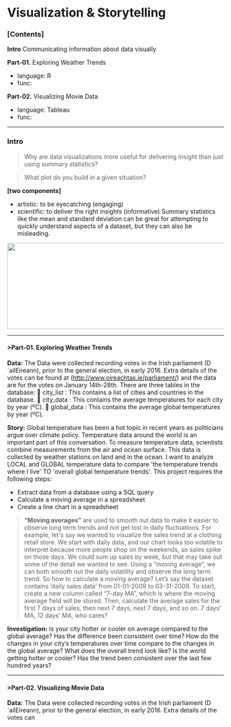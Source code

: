 # Visualization & Storytelling

### [Contents] 

__Intro__ Communicating information about data visually

__Part-01.__ Exploring Weather Trends
  - language: R
  - func:

__Part-02.__ Visualizing Movie Data
  - language: Tableau
  - func: 

----------------------------------------------------------------------
### Intro
> Why are data visualizations more useful for delivering insight than just using summary statistics?

> What plot do you build in a given situation?

__[two components]__
 - artistic: to be eyecatching (engaging)
 - scientific: to deliver the right insights (informative)
Summary statistics like the mean and standard deviation can be great for attempting to quickly understand aspects of a dataset, but they can also be misleading. 
<img src="https://user-images.githubusercontent.com/31917400/33559261-22d4dea4-d904-11e7-8880-271abb778318.jpg" width="600" height="200" />

 
 



----------------------------------------------------------------------
#### >Part-01. Exploring Weather Trends

__Data:__ The Data were collected recording votes in the Irish parliament (D´ailEireann), prior to the general election, in early 2016. Extra details of the votes can be found at (http://www.oireachtas.ie/parliament/) and the data are for the votes on January 14th-28th.
There are three tables in the database:
	city_list :  This contains a list of cities and countries in the database. 
	city_data :  This contains the average temperatures for each city by year (ºC).
	global_data :  This contains the average global temperatures by year (ºC).

__Story:__ Global temperature has been a hot topic in recent years as politicians argue over climate policy. Temperature data around the world is an important part of this conversation. To measure temperature data, scientists combine measurements from the air and ocean surface. This data is collected by weather stations on land and in the ocean. I want to analyze LOCAL and GLOBAL temperature data to compare 'the temperature trends where I live' TO 'overall global temperature trends'. This project requires the following steps:
  -	Extract data from a database using a SQL query
  -	Calculate a moving average in a spreadsheet
  -	Create a line chart in a spreadsheet
  > __“Moving averages”__ are used to smooth out data to make it easier to observe long term trends and not get lost in daily fluctuations. For example, let's say we wanted to visualize the sales trend at a clothing retail store. We start with daily data, and our chart looks too volatile to interpret because more people shop on the weekends, so sales spike on those days. We could sum up sales by week, but that may take out some of the detail we wanted to see. Using a “moving average”, we can both smooth out the daily volatility and observe the long term trend. So how to calculate a moving average? 
Let’s say the dataset contains ‘daily sales data’ from 01-01-2009 to 03-31-2009. To start, create a new column called “7-day MA”, which is where the moving average field will be stored. Then, calculate the average sales for the first 7 days of sales, then next 7 days, next 7 days, and so on. 7 days’ MA, 12 days’ MA, who cares? 

__Investigation:__ Is your city hotter or cooler on average compared to the global average? Has the difference been consistent over time? How do the changes in your city’s temperatures over time compare to the changes in the global average? What does the overall trend look like? Is the world getting hotter or cooler? Has the trend been consistent over the last few hundred years?








----------------------------------------------------------------------
#### >Part-02. Visualizing Movie Data

__Data:__ The Data were collected recording votes in the Irish parliament (D´ailEireann), prior to the general election, in early 2016. Extra details of the votes can 
  
  
  
  
  
  
  
  
  
  
  
  
  
  
  
  
  
  
  
  
  
  

